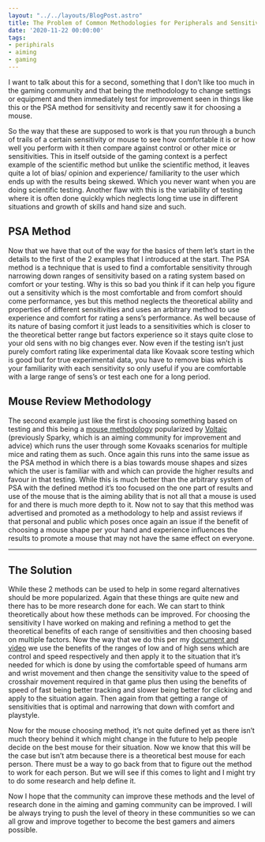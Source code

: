 ```yaml
---
layout: "../../layouts/BlogPost.astro"
title: The Problem of Common Methodologies for Peripherals and Sensitivities
date: '2020-11-22 00:00:00'
tags:
- periphirals
- aiming
- gaming
---
```


I want to talk about this for a second, something that I don’t like too much in
the gaming community and that being the methodology to change settings or
equipment and then immediately test for improvement seen in things like this or
the PSA method for sensitivity and recently saw it for choosing a mouse.

So the way that these are supposed to work is that you run through a bunch of
trails of a certain sensitivity or mouse to see how comfortable it is or
how well you perform with it then compare against
control or other mice or sensitivities.
This in itself outside of the gaming context is a perfect example of
the scientific method but unlike the scientific method,
it leaves quite a lot of bias/ opinion and experience/ familiarity to the user
which ends up with the results being skewed. Which you never want when you are
doing scientific testing.
Another flaw with this is the variability of testing where it is often done
quickly which neglects long time use in different situations and
growth of skills and hand size and such.

## PSA Method

Now that we have that out of the way for the basics of them let’s start in the
details to the first of the 2 examples that I introduced at the start.
The PSA method is a technique that is used to find a comfortable sensitivity
through narrowing down ranges of sensitivity based on a rating system based
on comfort or your testing. Why is this so bad you think if it can help you
figure out a sensitivity which is the most comfortable and from comfort should
come performance, yes but this method neglects the theoretical ability and
properties of different sensitivities and uses an arbitrary method to use
experience and comfort for rating a sens’s performance.
As well because of its nature of basing comfort it just leads to a sensitivities
which is closer to the theoretical better range but
factors experience so it stays quite close to your old sens with
no big changes ever.
Now even if the testing isn’t just purely comfort rating like
experimental data like Kovaak score testing which
is good but for true experimental data,
you have to remove bias which is your familiarity with
each sensitivity so only useful if you are comfortable with a
large range of sens’s or test each one for a long period.

## Mouse Review Methodology

The second example just like the first is choosing something based on testing
and this being a [mouse methodology](https://twitter.com/VoltaicHQ/status/1322661735006875650?s=20)
popularized by [Voltaic](https://twitter.com/VoltaicHQ)
(previously Sparky, which is an aiming community for improvement and advice)
which runs the user through some Kovaaks scenarios for multiple mice and
rating them as such.
Once again this runs into the same issue as the PSA method in which there is a
bias towards mouse shapes and sizes which the user is familiar with and
which can provide the higher results and favour in that testing.
While this is much better than the arbitrary system of PSA with
the defined method it’s too focused on the one part of results and
use of the mouse that is the aiming ability that is not all that
a mouse is used for and there is much more depth to it.
Now not to say that this method was advertised and promoted as a methodology
to help and assist reviews if that personal and public which poses once again
an issue if the benefit of choosing a mouse shape per your hand and
experience influences the results to promote a mouse that may not have the
same effect on everyone.

* * *

## The Solution

While these 2 methods can be used to help in some regard alternatives should
be more popularized.
Again that these things are quite new and there has to be more research done
for each. We can start to think theoretically about how these methods can be
improved. For choosing the sensitivity I have worked on making and
refining a method to get the theoretical benefits of each range of
sensitivities and then choosing based on multiple factors.
Now the way that we do this per my
[document and video](/mouse-sensitivity-101)
we use the benefits of the ranges of low and of high sens which are control and
speed respectively and then apply it to the situation that it’s needed for which
is done by using the comfortable speed of humans arm and
wrist movement and then change the sensitivity value to the speed of
crosshair movement required in that game plus then using the benefits of
speed of fast being better tracking and slower being better for clicking and
apply to the situation again.
Then again from that getting a range of sensitivities that is optimal and
narrowing that down with comfort and playstyle.

Now for the mouse choosing method,
it’s not quite defined yet as there isn’t much theory behind it which might
change in the future to help people decide on the best mouse for their situation.
Now we know that this will be the case but isn’t atm because
there is a theoretical best mouse for each person.
There must be a way to go back from that to figure out the method to work
for each person. But we will see if this comes to light and
I might try to do some research and help define it.

Now I hope that the community can improve these methods and
the level of research done in the aiming and gaming community can be improved.
I will be always trying to push the level of theory in these communities so
we can all grow and improve together to become the best gamers and aimers possible.
